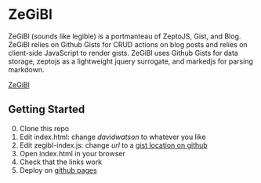 # ZeGiBl

ZeGiBl (sounds like legible) is a portmanteau of ZeptoJS, Gist, and Blog. ZeGiBl relies on Github Gists for CRUD actions on blog posts and relies on client-side JavaScript to render gists. ZeGiBl uses Github Gists for data storage, zeptojs as a lightweight jquery surrogate, and markedjs for parsing markdown.

<a href="http://davidwatson.org/zegibl/">ZeGiBl</a>

## Getting Started
0. Clone this repo
1. Edit index.html: change *davidwatson* to whatever you like
2. Edit zegibl-index.js: change *url* to a [gist location on github](https://github.com/davidthewatson/zegibl/blob/master/zegibl-index.js#L2)
3. Open index.html in your browser
4. Check that the links work
5. Deploy on [github pages](https://pages.github.com/)
